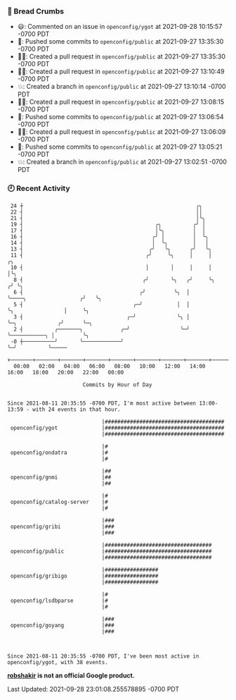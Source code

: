 ### 🍞 Bread Crumbs

 * 😃: Commented on an issue in `openconfig/ygot` at 2021-09-28 10:15:57 -0700 PDT
 * 🚢: Pushed some commits to `openconfig/public` at 2021-09-27 13:35:30 -0700 PDT
 * ✍🏼: Created a pull request in `openconfig/public` at 2021-09-27 13:35:30 -0700 PDT
 * ✍🏼: Created a pull request in `openconfig/public` at 2021-09-27 13:10:49 -0700 PDT
 * 💥: Created a branch in `openconfig/public` at 2021-09-27 13:10:14 -0700 PDT
 * ✍🏼: Created a pull request in `openconfig/public` at 2021-09-27 13:08:15 -0700 PDT
 * 🚢: Pushed some commits to `openconfig/public` at 2021-09-27 13:06:54 -0700 PDT
 * ✍🏼: Created a pull request in `openconfig/public` at 2021-09-27 13:06:09 -0700 PDT
 * 🚢: Pushed some commits to `openconfig/public` at 2021-09-27 13:05:21 -0700 PDT
 * 💥: Created a branch in `openconfig/public` at 2021-09-27 13:02:51 -0700 PDT

### 🕘 Recent Activity
```
 24 ┼                                                       ╭╮
 22 ┤                                                       ││
 21 ┤                                                       │╰╮
 19 ┤                                          ╭╮          ╭╯ │
 17 ┤                                          │╰╮         │  │
 16 ┤                                         ╭╯ │         │  ╰╮
 14 ┤                                         │  ╰╮        │   │
 13 ┤                                        ╭╯   ╰╮      ╭╯   ╰╮
 11 ┤                                       ╭╯     ╰╮     │     │                         ╭╮
 10 ┤                                       │       │     │     │                         │╰╮
  8 ┤                                      ╭╯       ╰╮   ╭╯     ╰╮                       ╭╯ ╰╮
  6 ┤                                     ╭╯         ╰╮  │       ╰────╮                 ╭╯   ╰╮
  5 ┤                                   ╭─╯           │  │            ╰╮                │     ╰╮
  3 ┤                                 ╭─╯             ╰╮ │             ╰─╮             ╭╯      ╰─╮
  2 ┤          ╭───────╮            ╭─╯                ╰─╯               ╰───────────╮ │         ╰╮
 -0 ┼──────────╯       ╰────────────╯                                                ╰─╯          ╰─────
    +───────+───────+───────+───────+───────+───────+───────+───────+───────+───────+───────+───────+────
  00:00   02:00   04:00   06:00   08:00   10:00   12:00   14:00   16:00   18:00   20:00   22:00   00:00   

						Commits by Hour of Day


Since 2021-08-11 20:35:55 -0700 PDT, I'm most active between 13:00-13:59 - with 24 events in that hour.

```



```
                              |######################################
 openconfig/ygot              |######################################
                              |######################################

                              |#
 openconfig/ondatra           |#
                              |#

                              |##
 openconfig/gnmi              |##
                              |##

                              |#
 openconfig/catalog-server    |#
                              |#

                              |###
 openconfig/gribi             |###
                              |###

                              |##################################
 openconfig/public            |##################################
                              |##################################

                              |#################
 openconfig/gribigo           |#################
                              |#################

                              |#
 openconfig/lsdbparse         |#
                              |#

                              |###
 openconfig/goyang            |###
                              |###



Since 2021-08-11 20:35:55 -0700 PDT, I've been most active in openconfig/ygot, with 38 events.

```
**[robshakir](mailto:robjs@google.com) is not an official Google product.**  


Last Updated: 2021-09-28 23:01:08.255578895 -0700 PDT
